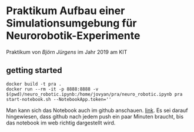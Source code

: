 
# Praktikum Aufbau einer Simulationsumgebung für Neurorobotik-Experimente

Praktikum von _Björn Jürgens_ im Jahr 2019 am KIT

## getting started

``` 
docker build -t pra . 
docker run --rm -it -p 8888:8888 -v $(pwd)/neuro_robotic.ipynb:/home/jovyan/pra/neuro_robotic.ipynb pra  start-notebook.sh --NotebookApp.token=''
```

Man kann sich das Notebook auch im github anschauen. [link](https://github.com/spikingevolution/praktikum_neurorobotic_SS19/blob/master/neuro_robotic.ipynb). 
Es sei darauf hingewiesen, dass github nach jedem push ein paar Minuten braucht, bis das notebook im web richtig dargestellt wird.

